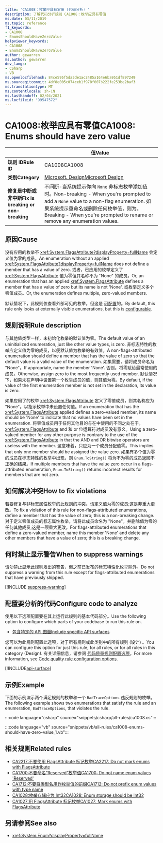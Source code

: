 ```yaml
---
title: 'CA1008：枚举应具有零值 (代码分析) '
description: 了解代码分析规则 CA1008：枚举应具有零值
ms.date: 03/11/2019
ms.topic: reference
f1_keywords:
- CA1008
- EnumsShouldHaveZeroValue
helpviewer_keywords:
- CA1008
- EnumsShouldHaveZeroValue
author: gewarren
ms.author: gewarren
dev_langs:
- CSharp
- VB
ms.openlocfilehash: 84ce595f5da3de1ac2485a164e6ba951df897249
ms.sourcegitcommit: 4df8e005c074ceb1f978f007b222fe253be2baf3
ms.translationtype: MT
ms.contentlocale: zh-CN
ms.lasthandoff: 02/04/2021
ms.locfileid: "99547572"
---
```

# <a name="ca1008-enums-should-have-zero-value"></a><span data-ttu-id="57f57-103">CA1008:枚举应具有零值</span><span class="sxs-lookup"><span data-stu-id="57f57-103">CA1008: Enums should have zero value</span></span>

| | <span data-ttu-id="57f57-104">值</span><span class="sxs-lookup"><span data-stu-id="57f57-104">Value</span></span> |
|-|-|
| <span data-ttu-id="57f57-105">**规则 ID**</span><span class="sxs-lookup"><span data-stu-id="57f57-105">**Rule ID**</span></span> |<span data-ttu-id="57f57-106">CA1008</span><span class="sxs-lookup"><span data-stu-id="57f57-106">CA1008</span></span>|
| <span data-ttu-id="57f57-107">**类别**</span><span class="sxs-lookup"><span data-stu-id="57f57-107">**Category**</span></span> |[<span data-ttu-id="57f57-108">Microsoft. Design</span><span class="sxs-lookup"><span data-stu-id="57f57-108">Microsoft.Design</span></span>](design-warnings.md)|
| <span data-ttu-id="57f57-109">**修复是中断或非中断**</span><span class="sxs-lookup"><span data-stu-id="57f57-109">**Fix is breaking or non-breaking**</span></span> |<span data-ttu-id="57f57-110">不间断-当系统提示你向 `None` 非标志枚举添加值时。</span><span class="sxs-lookup"><span data-stu-id="57f57-110">Non-breaking - When you're prompted to add a `None` value to a non-flag enumeration.</span></span> <span data-ttu-id="57f57-111">如果系统提示重命名或删除任何枚举值，则为。</span><span class="sxs-lookup"><span data-stu-id="57f57-111">Breaking - When you're prompted to rename or remove any enumeration values.</span></span>|

## <a name="cause"></a><span data-ttu-id="57f57-112">原因</span><span class="sxs-lookup"><span data-stu-id="57f57-112">Cause</span></span>

<span data-ttu-id="57f57-113">没有应用的枚举不 <xref:System.FlagsAttribute?displayProperty=fullName> 会定义值为零的成员。</span><span class="sxs-lookup"><span data-stu-id="57f57-113">An enumeration without an applied <xref:System.FlagsAttribute?displayProperty=fullName> does not define a member that has a value of zero.</span></span> <span data-ttu-id="57f57-114">或者，已应用的枚举定义了 <xref:System.FlagsAttribute> 值为零但其名称不为 "None" 的成员。</span><span class="sxs-lookup"><span data-stu-id="57f57-114">Or, an enumeration that has an applied <xref:System.FlagsAttribute> defines a member that has a value of zero but its name is not 'None'.</span></span> <span data-ttu-id="57f57-115">或枚举定义多个零值成员。</span><span class="sxs-lookup"><span data-stu-id="57f57-115">Or, the enumeration defines multiple, zero-valued members.</span></span>

<span data-ttu-id="57f57-116">默认情况下，此规则仅查看外部可见的枚举，但这是 [可配置](#configure-code-to-analyze)的。</span><span class="sxs-lookup"><span data-stu-id="57f57-116">By default, this rule only looks at externally visible enumerations, but this is [configurable](#configure-code-to-analyze).</span></span>

## <a name="rule-description"></a><span data-ttu-id="57f57-117">规则说明</span><span class="sxs-lookup"><span data-stu-id="57f57-117">Rule description</span></span>

<span data-ttu-id="57f57-118">与其他值类型一样，未初始化枚举的默认值为零。</span><span class="sxs-lookup"><span data-stu-id="57f57-118">The default value of an uninitialized enumeration, just like other value types, is zero.</span></span> <span data-ttu-id="57f57-119">非标志特性的枚举应定义值为零的成员，以便默认值为枚举的有效值。</span><span class="sxs-lookup"><span data-stu-id="57f57-119">A non-flags-attributed enumeration should define a member that has the value of zero so that the default value is a valid value of the enumeration.</span></span> <span data-ttu-id="57f57-120">如果需要，请将成员命名为 "None"。</span><span class="sxs-lookup"><span data-stu-id="57f57-120">If appropriate, name the member 'None'.</span></span> <span data-ttu-id="57f57-121">否则，将零赋给最常使用的成员。</span><span class="sxs-lookup"><span data-stu-id="57f57-121">Otherwise, assign zero to the most frequently used member.</span></span> <span data-ttu-id="57f57-122">默认情况下，如果未在声明中设置第一个枚举成员的值，则其值为零。</span><span class="sxs-lookup"><span data-stu-id="57f57-122">By default, if the value of the first enumeration member is not set in the declaration, its value is zero.</span></span>

<span data-ttu-id="57f57-123">如果应用了的枚举 <xref:System.FlagsAttribute> 定义了零值成员，则其名称应为 "None"，以指示枚举中未设置任何值。</span><span class="sxs-lookup"><span data-stu-id="57f57-123">If an enumeration that has the <xref:System.FlagsAttribute> applied defines a zero-valued member, its name should be 'None' to indicate that no values have been set in the enumeration.</span></span> <span data-ttu-id="57f57-124">将零值成员用于任何其他目的与在中使用的不同之处在于， <xref:System.FlagsAttribute> and 和 or 位运算符对成员没有意义。</span><span class="sxs-lookup"><span data-stu-id="57f57-124">Using a zero-valued member for any other purpose is contrary to the use of the <xref:System.FlagsAttribute> in that the AND and OR bitwise operators are useless with the member.</span></span> <span data-ttu-id="57f57-125">这意味着，只应为一个成员分配值零。</span><span class="sxs-lookup"><span data-stu-id="57f57-125">This implies that only one member should be assigned the value zero.</span></span> <span data-ttu-id="57f57-126">如果有多个值为零的成员在标志特性的枚举中出现，则 `Enum.ToString()` 将为不为零的成员返回不正确的结果。</span><span class="sxs-lookup"><span data-stu-id="57f57-126">If multiple members that have the value zero occur in a flags-attributed enumeration, `Enum.ToString()` returns incorrect results for members that are not zero.</span></span>

## <a name="how-to-fix-violations"></a><span data-ttu-id="57f57-127">如何解决冲突</span><span class="sxs-lookup"><span data-stu-id="57f57-127">How to fix violations</span></span>

<span data-ttu-id="57f57-128">若要修复与非标志属性枚举的此规则的冲突，请定义值为零的成员;这是非重大更改。</span><span class="sxs-lookup"><span data-stu-id="57f57-128">To fix a violation of this rule for non-flags-attributed enumerations, define a member that has the value of zero; this is a non-breaking change.</span></span> <span data-ttu-id="57f57-129">对于定义零值成员的标志属性枚举，请将此成员命名为 "None"，并删除值为零的任何其他成员;这是一项重大更改。</span><span class="sxs-lookup"><span data-stu-id="57f57-129">For flags-attributed enumerations that define a zero-valued member, name this member 'None' and delete any other members that have a value of zero; this is a breaking change.</span></span>

## <a name="when-to-suppress-warnings"></a><span data-ttu-id="57f57-130">何时禁止显示警告</span><span class="sxs-lookup"><span data-stu-id="57f57-130">When to suppress warnings</span></span>

<span data-ttu-id="57f57-131">请勿禁止显示此规则发出的警告，但之前已发布的标志特性化枚举除外。</span><span class="sxs-lookup"><span data-stu-id="57f57-131">Do not suppress a warning from this rule except for flags-attributed enumerations that have previously shipped.</span></span>

[!INCLUDE [suppress-warning](../../../../includes/code-analysis/suppress-warning.md)]

## <a name="configure-code-to-analyze"></a><span data-ttu-id="57f57-132">配置要分析的代码</span><span class="sxs-lookup"><span data-stu-id="57f57-132">Configure code to analyze</span></span>

<span data-ttu-id="57f57-133">使用以下选项配置要在其上运行此规则的基本代码部分。</span><span class="sxs-lookup"><span data-stu-id="57f57-133">Use the following option to configure which parts of your codebase to run this rule on.</span></span>

- [<span data-ttu-id="57f57-134">包含特定的 API 图面</span><span class="sxs-lookup"><span data-stu-id="57f57-134">Include specific API surfaces</span></span>](#include-specific-api-surfaces)

<span data-ttu-id="57f57-135">您可以为此规则配置此选项，对于所有规则或此类别中的所有规则 (设计) 。</span><span class="sxs-lookup"><span data-stu-id="57f57-135">You can configure this option for just this rule, for all rules, or for all rules in this category (Design).</span></span> <span data-ttu-id="57f57-136">有关详细信息，请参阅 [代码质量规则配置选项](../code-quality-rule-options.md)。</span><span class="sxs-lookup"><span data-stu-id="57f57-136">For more information, see [Code quality rule configuration options](../code-quality-rule-options.md).</span></span>

[!INCLUDE[api-surface](~/includes/code-analysis/api-surface.md)]

## <a name="example"></a><span data-ttu-id="57f57-137">示例</span><span class="sxs-lookup"><span data-stu-id="57f57-137">Example</span></span>

<span data-ttu-id="57f57-138">下面的示例演示两个满足规则的枚举和一个 `BadTraceOptions` 违反规则的枚举。</span><span class="sxs-lookup"><span data-stu-id="57f57-138">The following example shows two enumerations that satisfy the rule and an enumeration, `BadTraceOptions`, that violates the rule.</span></span>

:::code language="csharp" source="snippets/csharp/all-rules/ca1008.cs":::

:::code language="vb" source="snippets/vb/all-rules/ca1008-enums-should-have-zero-value_1.vb":::

## <a name="related-rules"></a><span data-ttu-id="57f57-139">相关规则</span><span class="sxs-lookup"><span data-stu-id="57f57-139">Related rules</span></span>

- [<span data-ttu-id="57f57-140">CA2217:不要使用 FlagsAttribute 标记枚举</span><span class="sxs-lookup"><span data-stu-id="57f57-140">CA2217: Do not mark enums with FlagsAttribute</span></span>](ca2217.md)
- [<span data-ttu-id="57f57-141">CA1700:不要命名“Reserved”枚举值</span><span class="sxs-lookup"><span data-stu-id="57f57-141">CA1700: Do not name enum values 'Reserved'</span></span>](ca1700.md)
- [<span data-ttu-id="57f57-142">CA1712:不要将类型名用作枚举值的前缀</span><span class="sxs-lookup"><span data-stu-id="57f57-142">CA1712: Do not prefix enum values with type name</span></span>](ca1712.md)
- [<span data-ttu-id="57f57-143">CA1028:枚举存储应为 Int32</span><span class="sxs-lookup"><span data-stu-id="57f57-143">CA1028: Enum storage should be Int32</span></span>](ca1028.md)
- [<span data-ttu-id="57f57-144">CA1027:用 FlagsAttribute 标记枚举</span><span class="sxs-lookup"><span data-stu-id="57f57-144">CA1027: Mark enums with FlagsAttribute</span></span>](ca1027.md)

## <a name="see-also"></a><span data-ttu-id="57f57-145">另请参阅</span><span class="sxs-lookup"><span data-stu-id="57f57-145">See also</span></span>

- <xref:System.Enum?displayProperty=fullName>
